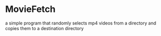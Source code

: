 # MovieFetch
a simple program that randomly selects mp4 videos from a directory and copies them to a destination directory
